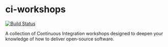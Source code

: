 # ci-workshops

[![Build Status](https://travis-ci.org/pepefloyd/ci-workshops.svg?branch=travis-ci-workshop)](https://travis-ci.org/pepefloyd/ci-workshops)

A collection of Continuous Integration workshops designed to deepen your knowledge of how to deliver open-source
software.

